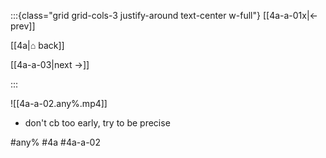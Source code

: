 :::{class="grid grid-cols-3 justify-around text-center w-full"}
[[4a-a-01x|← prev]]

[[4a|⌂ back]]

[[4a-a-03|next →]]

:::

![[4a-a-02.any%.mp4]]

* don't cb too early, try to be precise

#any% #4a #4a-a-02

